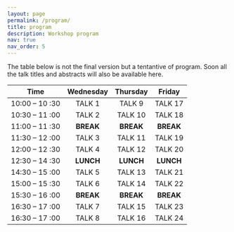 ```yaml
---
layout: page
permalink: /program/
title: program
description: Workshop program
nav: true
nav_order: 5
---
```


The table below is not the final version but a tentantive of program. Soon all the talk titles and abstracts will also be available here.


| Time  |Wednesday  |Thursday|Friday  |
|:----:|:------:|:------:|:------:|
|10:00 – 10 :30|	TALK 1|	TALK 9 |	TALK 17|
|10:30 – 11 :00|	TALK 2|	TALK 10|	TALK 18|
|11:00 – 11 :30|	**BREAK** | **BREAK**  |**BREAK**  |	
|11:30 – 12 :00|	TALK 3|	TALK 11|	TALK 19|
|12:00 – 12 :30|	TALK 4|	TALK 12|	TALK 20|
|12:30 – 14 :30|	**LUNCH** |	**LUNCH**  |**LUNCH** |	
|14:30 – 15 :00|	TALK 5|	TALK 13|	TALK 21|
|15:00 – 15 :30|	TALK 6|	TALK 14|	TALK 22|
|15:30 – 16 :00|		**BREAK** | **BREAK**  |**BREAK**  |	
|16:30 – 17 :00|	TALK 7|	TALK 15|	TALK 23|
|16:30 – 17 :00|	TALK 8|	TALK 16|	TALK 24|



